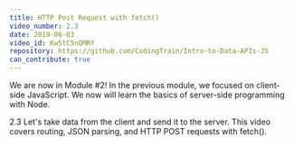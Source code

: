 ```yaml
---
title: HTTP Post Request with fetch()
video_number: 2.3
date: 2019-06-03
video_id: Kw5tC5nQMRY
repository: https://github.com/CodingTrain/Intro-to-Data-APIs-JS
can_contribute: true
---
```


We are now in Module #2! In the previous module, we focused on client-side JavaScript. We now will learn the basics of server-side programming with Node.

2.3 Let's take data from the client and send it to the server. This video covers routing, JSON parsing, and HTTP POST requests with fetch().
